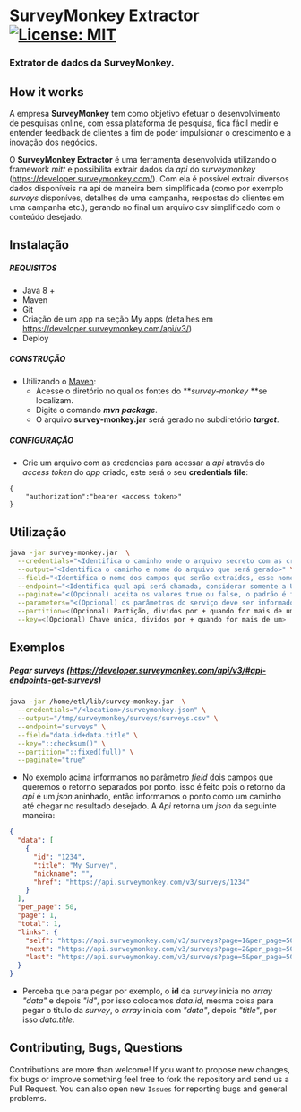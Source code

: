 # SurveyMonkey Extractor [![License: MIT](https://img.shields.io/badge/License-MIT-yellow.svg)](https://opensource.org/licenses/MIT)
### Extrator de dados da SurveyMonkey. 

## How it works

A empresa **SurveyMonkey** tem como objetivo efetuar o desenvolvimento de pesquisas online, com essa plataforma de pesquisa, fica fácil medir e entender feedback de clientes a fim de poder impulsionar o crescimento e a inovação dos negócios.

O **SurveyMonkey Extractor** é uma ferramenta desenvolvida utilizando o framework _mitt_ e possibilita extrair dados da _api_ do _surveymonkey_ (https://developer.surveymonkey.com/). Com ela é possível extrair diversos dados disponíveis na api de maneira bem simplificada (como por exemplo _surveys_ disponíves, detalhes de uma campanha, respostas do clientes em uma campanha etc.), gerando no final um arquivo csv simplificado com o conteúdo desejado.

## Instalação

##### REQUISITOS

- Java 8 +
- Maven
- Git
- Criação de um app na seção My apps (detalhes em https://developer.surveymonkey.com/api/v3/)
- Deploy

##### CONSTRUÇÃO

- Utilizando o [Maven](https://maven.apache.org/): 
    - Acesse o diretório no qual os fontes do **_survey-monkey_ **se localizam.
    - Digite o comando _**mvn package**_.
    - O arquivo **survey-monkey.jar** será gerado no subdiretório **_target_**.

##### CONFIGURAÇÂO

* Crie um arquivo com as credencias para acessar a _api_ através do _access token_ do _app_ criado, este será o seu **credentials file**:

```
{
	"authorization":"bearer <access token>"
}
```

## Utilização

```bash  
java -jar survey-monkey.jar  \
  --credentials="<Identifica o caminho onde o arquivo secreto com as credenciais está localizado>" \
  --output="<Identifica o caminho e nome do arquivo que será gerado>" \
  --field="<Identifica o nome dos campos que serão extraídos, esse nome de campo deve ser passado com ponto (.) quando for json aninhado, nos exemplos explicado melhor essa questão>" \
  --endpoint="<Identifica qual api será chamada, considerar somente a URI, caminho inicial padrão fixo é: https://api.surveymonkey.com/v3/>" \
  --paginate="<(Opcional) aceita os valores true ou false, o padrão é false | Nessa opção você deve informar se o endpoint tem ou não paginação, caso tenha paginação, ele irá percorrer todas as páginas do serviço, se baseando no nó per_page do json>" \
  --parameters="<(Opcional) os parâmetros do serviço deve ser informado nesse parâmetro, deve ser informado em json. Olhar exemplos.>" \
  --partition=<(Opcional) Partição, dividos por + quando for mais de um> \
  --key=<(Opcional) Chave única, dividos por + quando for mais de um>
```

## Exemplos

##### Pegar surveys (https://developer.surveymonkey.com/api/v3/#api-endpoints-get-surveys)

```bash
java -jar /home/etl/lib/survey-monkey.jar  \
  --credentials="/<location>/surveymonkey.json" \
  --output="/tmp/surveymonkey/surveys/surveys.csv" \
  --endpoint="surveys" \
  --field="data.id+data.title" \
  --key="::checksum()" \
  --partition="::fixed(full)" \
  --paginate="true"
```

* No exemplo acima informamos no parâmetro _field_ dois campos que queremos o retorno separados por ponto, isso é feito pois o retorno da _api_ é um _json_ aninhado, então informamos o ponto como um caminho até chegar no resultado desejado. A _Api_ retorna um _json_ da seguinte maneira:

```json
{
  "data": [
    {
      "id": "1234",
      "title": "My Survey",
      "nickname": "",
      "href": "https://api.surveymonkey.com/v3/surveys/1234"
    }
  ],
  "per_page": 50,
  "page": 1,
  "total": 1,
  "links": {
    "self": "https://api.surveymonkey.com/v3/surveys?page=1&per_page=50",
    "next": "https://api.surveymonkey.com/v3/surveys?page=2&per_page=50",
    "last": "https://api.surveymonkey.com/v3/surveys?page=5&per_page=50"
  }
}
```

* Perceba que para pegar por exemplo, o **id** da _survey_ inicia no _array_ _"data"_ e depois _"id"_, por isso colocamos _data.id_, mesma coisa para pegar o título da _survey_, o _array_ inicia com _"data"_, depois _"title"_, por isso _data.title_.





## Contributing, Bugs, Questions
Contributions are more than welcome! If you want to propose new changes, fix bugs or improve something feel free to fork the repository and send us a Pull Request. You can also open new `Issues` for reporting bugs and general problems.
